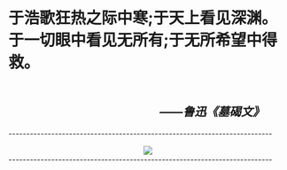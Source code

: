 # 于浩歌狂热之际中寒;于天上看见深渊。于一切眼中看见无所有;于无所希望中得救。  
## &emsp;&emsp; &emsp;&emsp; &emsp; &emsp; &emsp; &emsp; &emsp;&emsp; &emsp;&emsp;&emsp;&emsp;&emsp;&emsp;&emsp;&emsp;&emsp;&emsp;&emsp;&emsp;&emsp;——***鲁迅《墓碣文》***  
--------------------------------------------------------------------------<div align=center><img src="https://s1.ax1x.com/2020/09/23/wX2lY8.jpg"/></div>--------------------------------------------------------------------------
